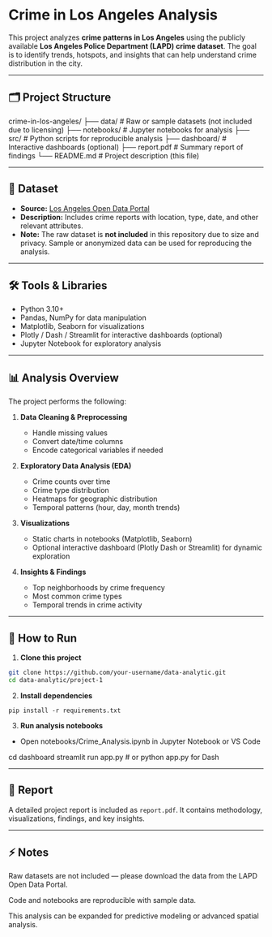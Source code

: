 # Crime in Los Angeles Analysis

This project analyzes **crime patterns in Los Angeles** using the publicly available **Los Angeles Police Department (LAPD) crime dataset**. The goal is to identify trends, hotspots, and insights that can help understand crime distribution in the city.

---

## 🗂️ Project Structure
crime-in-los-angeles/
├── data/ # Raw or sample datasets (not included due to licensing)
├── notebooks/ # Jupyter notebooks for analysis
├── src/ # Python scripts for reproducible analysis
├── dashboard/ # Interactive dashboards (optional)
├── report.pdf # Summary report of findings
└── README.md # Project description (this file)


---

## 📌 Dataset

- **Source:** [Los Angeles Open Data Portal](https://data.lacity.org/Public-Safety/Crime-Data-from-2020-to-Present/)
- **Description:** Includes crime reports with location, type, date, and other relevant attributes.
- **Note:** The raw dataset is **not included** in this repository due to size and privacy. Sample or anonymized data can be used for reproducing the analysis.

---

## 🛠️ Tools & Libraries

- Python 3.10+  
- Pandas, NumPy for data manipulation  
- Matplotlib, Seaborn for visualizations  
- Plotly / Dash / Streamlit for interactive dashboards (optional)  
- Jupyter Notebook for exploratory analysis

---

## 📊 Analysis Overview

The project performs the following:

1. **Data Cleaning & Preprocessing**
   - Handle missing values
   - Convert date/time columns
   - Encode categorical variables if needed

2. **Exploratory Data Analysis (EDA)**
   - Crime counts over time
   - Crime type distribution
   - Heatmaps for geographic distribution
   - Temporal patterns (hour, day, month trends)

3. **Visualizations**
   - Static charts in notebooks (Matplotlib, Seaborn)
   - Optional interactive dashboard (Plotly Dash or Streamlit) for dynamic exploration

4. **Insights & Findings**
   - Top neighborhoods by crime frequency
   - Most common crime types
   - Temporal trends in crime activity

---

## 📌 How to Run

1. **Clone this project**
```bash
git clone https://github.com/your-username/data-analytic.git
cd data-analytic/project-1
```

2. **Install dependencies**

`pip install -r requirements.txt`


3. **Run analysis notebooks**

- Open notebooks/Crime_Analysis.ipynb in Jupyter Notebook or VS Code

cd dashboard
streamlit run app.py   # or python app.py for Dash

---

## 📑 Report

A detailed project report is included as `report.pdf`.
It contains methodology, visualizations, findings, and key insights.

---

## ⚡ Notes

Raw datasets are not included — please download the data from the LAPD Open Data Portal.

Code and notebooks are reproducible with sample data.

This analysis can be expanded for predictive modeling or advanced spatial analysis.